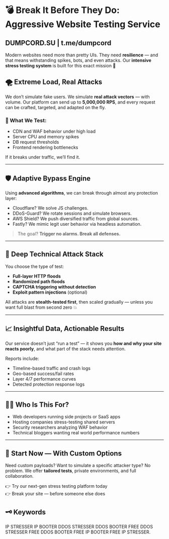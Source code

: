 # 💣 Break It Before They Do: Aggressive Website Testing Service

## DUMPCORD.SU | t.me/dumpcord

Modern websites need more than pretty UIs. They need **resilience** — and that means withstanding spikes, bots, and even attacks. Our **intensive stress testing system** is built for this exact mission 🧠

## 🌪️ Extreme Load, Real Attacks

We don’t simulate fake users. We simulate **real attack vectors** — with volume. Our platform can send up to **5,000,000 RPS**, and every request can be crafted, targeted, and adapted on the fly.

### 🔧 What We Test:

- CDN and WAF behavior under high load
- Server CPU and memory spikes
- DB request thresholds
- Frontend rendering bottlenecks

If it breaks under traffic, we’ll find it.

---

## 🛡️ Adaptive Bypass Engine

Using **advanced algorithms**, we can break through almost any protection layer:

- Cloudflare? We solve JS challenges.
- DDoS-Guard? We rotate sessions and simulate browsers.
- AWS Shield? We push diversified traffic from global sources.
- Fastly? We mimic legit user behavior via headless automation.

> The goal? **Trigger no alarms. Break all defenses.**

---

## 🔬 Deep Technical Attack Stack

You choose the type of test:

- **Full-layer HTTP floods**
- **Randomized path floods**
- **CAPTCHA triggering without detection**
- **Exploit pattern injections** (optional)

All attacks are **stealth-tested first**, then scaled gradually — unless you want full blast from second zero 💥

---

## 📈 Insightful Data, Actionable Results

Our service doesn’t just “run a test” — it shows you **how and why your site reacts poorly**, and what part of the stack needs attention.

Reports include:

- Timeline-based traffic and crash logs
- Geo-based success/fail rates
- Layer 4/7 performance curves
- Detected protection response logs

---

## 👨‍💻 Who Is This For?

- Web developers running side projects or SaaS apps
- Hosting companies stress-testing shared servers
- Security researchers analyzing WAF behavior
- Technical bloggers wanting real world performance numbers

---

## 🎯 Start Now — With Custom Options

Need custom payloads? Want to simulate a specific attacker type? No problem. We offer **tailored tests**, private environments, and full collaboration.

👉 Try our next-gen stress testing platform today  
👉 Break your site — before someone else does

## 🗝️ Keywords
IP STRESSER
IP BOOTER
DDOS STRESSER
DDOS BOOTER
FREE DDOS STRESSER
FREE DDOS BOOTER
FREE IP BOOTER
FREE IP STRESSER.